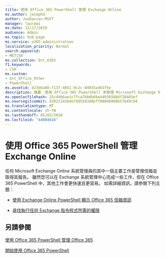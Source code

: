 ```yaml
---
title: 使用 Office 365 PowerShell 管理 Exchange Online
ms.author: josephd
author: JoeDavies-MSFT
manager: laurawi
ms.date: 12/17/2019
audience: Admin
ms.topic: hub-page
ms.service: o365-administration
localization_priority: Normal
search.appverid:
- MET150
ms.collection: Ent_O365
f1.keywords:
- CSH
ms.custom:
- Ent_Office_Other
- PowerShell
ms.assetid: b23dda88-f137-4051-9c2c-84035ad63f5e
description: 摘要︰使用 Office 365 PowerShell 來管理 Microsoft Exchange Online，包括顯示信箱組態，以及進階報告。
ms.openlocfilehash: 25cd466ae1c7fca7bb8bd4e44036588df28403ef
ms.sourcegitcommit: d1022143bdefdd5583d8eff08046808657b49c94
ms.translationtype: MT
ms.contentlocale: zh-TW
ms.lasthandoff: 05/02/2020
ms.locfileid: "44004616"
---
```

# <a name="manage-exchange-online-with-office-365-powershell"></a>使用 Office 365 PowerShell 管理 Exchange Online

任何 Microsoft Exchange Online 系統管理員的其中一個主要工作是管理信箱並取得其報告。 雖然您可以在 Exchange 系統管理中心完成一些工作，但在 Office 365 PowerShell 中，其他工作會更快速且更容易。 如需詳細資訊，請參閱下列主題：
  
- [使用 Exchange Online PowerShell 顯示 Office 365 信箱資訊](https://docs.microsoft.com/exchange/recipients-in-exchange-online/manage-user-mailboxes/use-powershell-to-display-mailbox-information)
    
- [尋找執行任何 Exchange 指令程式所需的權限](https://docs.microsoft.com/powershell/exchange/exchange-server/find-exchange-cmdlet-permissions)
    
## <a name="see-also"></a>另請參閱

[使用 Office 365 PowerShell 管理 Office 365](manage-office-365-with-office-365-powershell.md)
  
[開始使用 Office 365 PowerShell](getting-started-with-office-365-powershell.md)

